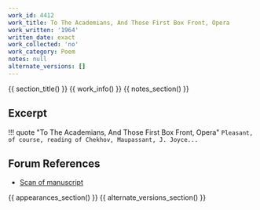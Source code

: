 ```yaml
---
work_id: 4412
work_title: To The Academians, And Those First Box Front, Opera
work_written: '1964'
written_date: exact
work_collected: 'no'
work_category: Poem
notes: null
alternate_versions: []
---
```


{{ section_title() }}
{{ work_info() }}
{{ notes_section() }}
## Excerpt
!!! quote "To The Academians, And Those First Box Front, Opera"
    ```
    Pleasant, of course,
    reading of Chekhov,
    Maupassant,
    J. Joyce...
    ```

## Forum References
- [Scan of manuscript](https://bukowskiforum.com/showthread.php?t=606)

{{ appearances_section() }}
{{ alternate_versions_section() }}